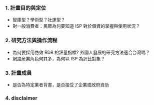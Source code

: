 ### 1. 計畫目的與定位
* 智庫型？學術型？社運型？
* 對一般消費者：民眾為何要知道 ISP 對於個資的掌握與使用狀況？

### 2. 研究方法與操作流程
* 為何要採用仿效 RDR 的評量指標? 外國人發展的研究方法適合台灣嗎？
* 網路産業角色何其多，為何以 ISP 為評比對象？

### 3. 計畫成員
* 是否為特定業者背書，是否接受了企業或政府資助

### 4. disclaimer
